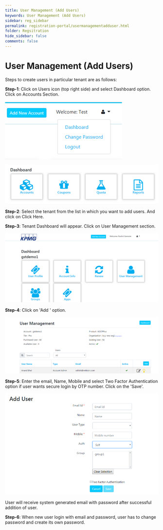 ```yaml
---
title: User Management (Add Users)
keywords: User Management (Add Users)
sidebar: reg_sidebar
permalink: registration-portal/usermanagementadduser.html
folder: Regsitration
hide_sidebar: false
comments: false
---
```



# User Management (Add Users)

Steps to create users in particular tenant are as follows:

**Step-1**: Click on Users icon (top right side) and select Dashboard option. Click on Accounts Section.

![](images/16.png)

![](images/17.png)

**Step-2**: Select the tenant from the list in which you want to add users. And click on Click Here.

**Step-3**: Tenant Dashboard will appear. Click on User Management section.

![](images/18.png)

**Step-4**: Click on 'Add ' option.

![](images/19.png)

**Step-5**: Enter the email, Name, Mobile and select Two Factor Authentication option if user wants secure login by OTP number. Click on the 'Save'.

![](images/20.png)

User will receive system generated email with password after successful addition of user.

**Step-6**: When new user login with email and password, user has to change password and create its own password.

